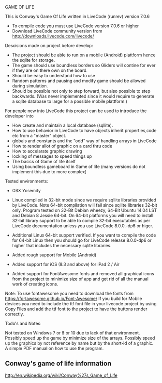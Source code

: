 GAME OF LIFE

This is Conway's Game Of Life written in LiveCode (runrev) version  7.0.6

- To compile code you must use LiveCode version 7.0.6 or higher
- Download LiveCode community version from
  http://downloads.livecode.com/livecode/

Descisions made on project before develop:

- The project should be able to run on a mobile (Android) plattform hence the
  sqlite for storage.
- The game should use boundless borders so Gliders will contine for ever if
  they are on there own on the board.
- Should be easy to understand how to use
- Random patterns and pausing and modify game should be allowed during
  simulation.
- Should be possible not only to step forward, but also possible to step
  backwards. (Was never implemented since it would require to generate
  a sqlite database to large for a possible mobile plattform.)

For people new into LiveCode this project can be used to introduce the developer into

- How create and maintain a local database (sqllite). 
- How to use behavior in LiveCode to have objects inherit properties,code etc
  from a "master" object.
- globals and constants and the "odd" way of handling arrays in LiveCode
- How to render allot of graphic on a card thru code
- How to accelarate graphic drawing
- locking of messages to speed things up
- The basics of Game of life itself
- Using boundless gameboard in Game of life (many versions do not implement
  this due to more complex)


Tested environments:
- OSX Yosemity
- Linux compiled in 32-bit mode since we require sqllite libraries provided by
  LiveCode. Note 64-bit compilation will fail since sqllite libraries 32-bit only.
  Program tested on 32-Bit Debian wheezy, 64-Bit Ubuntu 14.04 LST and Debian 8 Jessie 64-bit.
  On 64-bit platforms you will need to install 32-bit library support to be able to compile
  32-bit executables as per LiveCode documentation unless you use LiveCode 8.0.0.-dp6 or higer.

- Additional Linux 64-bit support verified. If you want to compile the code for 64-bit Linux
  then you should go for LiveCode release 8.0.0-dp6 or higher that includes
  the necessary sqlite libraries.

- Added rough support for Mobile (Android) 
- Added support for iOS (8.3 and above) for iPad 2 / Air
- Added support for FontAwesome fonts and removed all graphical icons from the
  project to minimize size of app and get rid of all the manual work of creating icons.

Note: To use fontawesome you need to download the fonts from https://fortawesome.github.io/Font-Awesome/
      If you build for Mobile devices you need to include the ttf font file in your livecode project by
      using Copy Files and add the ttf font to the project to have the buttons render correctly.
 
Todo's and Notes:

Not tested on Windows 7 or 8 or 10  due to lack of that environment.
Possibly speed up the game by minimize size of the arrays.
Possibly speed up the graphics by not reference by name but by the short-id of a graphic.
A simple PDF manual on how to use the program.

Conway's game of life information
---------------------------------
http://en.wikipedia.org/wiki/Conway%27s_Game_of_Life

